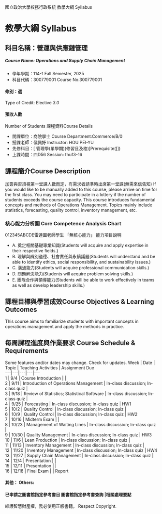 國立政治大學校務行政系統 教學大綱 Syllabus
# 教學大綱 Syllabus
##  科目名稱：營運與供應鏈管理
#####  Course Name: Operations and Supply Chain Management
  * 學年學期：114-1 Fall Semester, 2025 
  * 科目代碼：300779001 Course No.300779001
#### 修別：選
Type of Credit: Elective 
_3.0_
#### 預收人數
Number of Students
課程資料Course Details
  * 開課單位：商院學士 Course Department:Commerce/B/0 
  * 授課老師：侯佩妤 Instructor: HOU PEI-YU 
  * 先修科目：[ 管理學(單學期)(修習且及格)]Prerequisite([])
  * 上課時間：四D56 Session: thu13-16
##  課程簡介Course Description
加簽與否須視第一堂課人數而定，有需求者請準時出席第一堂課(無需來信告知)
If you would like to be manually added to this course, please arrive on time for the first class. You may need to participate in a lottery if the number of students exceeds the course capacity.
This course introduces fundamental concepts and methods of Operations Management. Topics mainly include statistics, forecasting, quality control, inventory management, etc.
###  核心能力分析圖 Core Competence Analysis Chart
012345ABCDE雷達圖老師學生
「無核心能力」 
能力項目說明
  * A. 奠定相關基礎專業知識(Students will acquire and apply expertise in their respective fields.)
  * B. 理解與辨別道德、社會責任與永續議題(Students will understand and be able to identify ethics, social responsibility, and sustainability issues.)
  * C. 溝通能力(Students will acquire professional communication skills.)
  * D. 問題解決能力(Students will acquire problem solving skills.)
  * E. 團隊合作與領導能力(Students will be able to work effectively in teams as well as develop leadership skills.)
##  課程目標與學習成效Course Objectives & Learning Outcomes 
This course aims to familiarize students with important concepts in operations management and apply the methods in practice.  
##  每周課程進度與作業要求 Course Schedule & Requirements
Some features and/or dates may change. Check for updates.
Week | Date | Topic | Teaching Activities | Assignment Due  
---|---|---|---|---  
1 | 9/4 | Course Introduction |  |   
2 | 9/11 | Introduction of Operations Management | In-class discussion; In-class quiz |   
3 | 9/18 | Review of Statistics; Statistical Software | In-class discussion; In-class quiz |   
4 | 9/25 | Forecasting | In-class discussion; In-class quiz | HW1  
5 | 10/2 | Quality Control | In-class discussion; In-class quiz |   
6 | 10/9 | Quality Control | In-class discussion; In-class quiz | HW2  
7 | 10/16 | Midterm Exam |  |   
8 | 10/23 | Management of Waiting Lines | In-class discussion; In-class quiz |   
9 | 10/30 | Quality Management | In-class discussion; In-class quiz | HW3  
10 | 11/6 | Lean Production | In-class discussion; In-class quiz |   
11 | 11/13 | Inventory Management | In-class discussion; In-class quiz |   
12 | 11/20 | Inventory Management | In-class discussion; In-class quiz | HW4  
13 | 11/27 | Supply Chain Management | In-class discussion; In-class quiz |   
14 | 12/4 | Presentation |  |   
15 | 12/11 | Presentation |  |   
16 | 12/18 | Final Exam |  | Report  
####  其他： Others:
####  已申請之圖書館指定參考書目  圖書館指定參考書查詢 |相關處理要點
維護智慧財產權，務必使用正版書籍。 Respect Copyright.